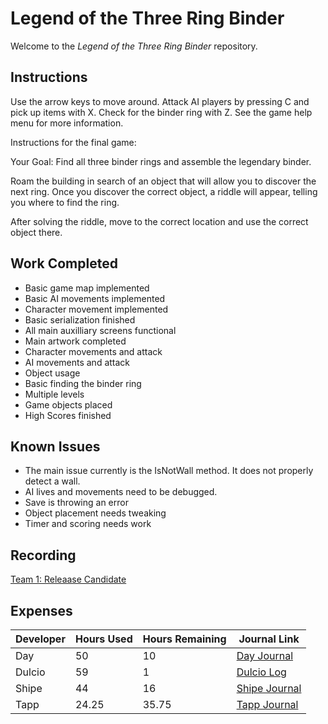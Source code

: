 # Legend of the Three Ring Binder
Welcome to the _Legend of the Three Ring Binder_ repository.

## Instructions
Use the arrow keys to move around. Attack AI players by pressing C and pick up items with X. Check for the binder ring with Z.
See the game help menu for more information.

Instructions for the final game:

Your Goal: Find all three binder rings and assemble the legendary binder.

Roam the building in search of an object that will allow you to discover the next ring.
Once you discover the correct object, a riddle will appear, telling you where to find the ring.

After solving the riddle, move to the correct location and use the correct object there.

## Work Completed
 * Basic game map implemented
 * Basic AI movements implemented
 * Character movement implemented
 * Basic serialization finished
 * All main auxilliary screens functional
 * Main artwork completed
 * Character movements and attack
 * AI movements and attack
 * Object usage
 * Basic finding the binder ring
 * Multiple levels
 * Game objects placed
 * High Scores finished
 

## Known Issues
 * The main issue currently is the IsNotWall method. It does not properly detect a wall.
 * AI lives and movements need to be debugged.
 * Save is throwing an error
 * Object placement needs tweaking
 * Timer and scoring needs work
 


## Recording

[Team 1: Releaase Candidate](https://youtu.be/5TFgGF30EnI)

## Expenses

| Developer | Hours Used | Hours Remaining | Journal Link
|---|---|---|---|
| Day | 50 | 10 | [Day Journal](https://github.com/cps-209-1-2019/ThreeRingBinder/wiki/Day-Journal)
| Dulcio | 59 | 1 | [Dulcio Log](https://github.com/cps-209-1-2019/ThreeRingBinder/wiki/Dulcio-Log)
| Shipe | 44 | 16| [Shipe Journal](https://github.com/cps-209-1-2019/ThreeRingBinder/wiki/Shipe-Journal)
| Tapp | 24.25 | 35.75 | [Tapp Journal](https://github.com/cps-209-1-2019/ThreeRingBinder/wiki/Tapp-Journal)
